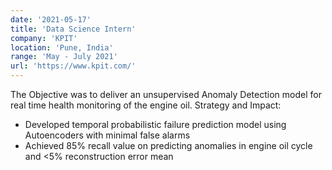 ```yaml
---
date: '2021-05-17'
title: 'Data Science Intern'
company: 'KPIT'
location: 'Pune, India'
range: 'May - July 2021'
url: 'https://www.kpit.com/'
---
```


The Objective was to deliver an unsupervised Anomaly Detection model for real time health monitoring of the engine oil. Strategy and Impact:
- Developed temporal probabilistic failure prediction model using Autoencoders with minimal false alarms
- Achieved 85% recall value on predicting anomalies in engine oil cycle and <5% reconstruction error mean
